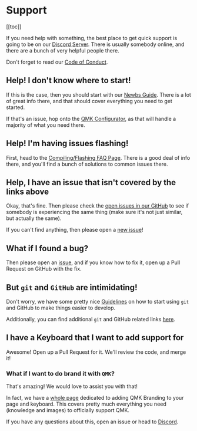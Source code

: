# Support

[[toc]]

If you need help with something, the best place to get quick support is going to be on our [Discord Server](https://discord.gg/Uq7gcHh).  There is usually somebody online, and there are a bunch of very helpful people there.

Don't forget to read our [Code of Conduct](https://qmk.fm/coc/).

## Help! I don't know where to start! 

If this is the case, then you should start with our [Newbs Guide](https://docs.qmk.fm/#/newbs). There is a lot of great info there, and that should cover everything you need to get started.

If that's an issue, hop onto the [QMK Configurator](https://config.qmk.fm), as that will handle a majority of what you need there. 

## Help! I'm having issues flashing!

First, head to the [Compiling/Flashing FAQ Page](https://docs.qmk.fm/#/faq_build). There is a good deal of info there, and you'll find a bunch of solutions to common issues there. 

## Help, I have an issue that isn't covered by the links above

Okay, that's fine. Then please check the [open issues in our GitHub](https://github.com/qmk/qmk_firmware/issues) to see if somebody is experiencing the same thing (make sure it's not just similar, but actually the same).  

If you can't find anything, then please open a [new issue](https://github.com/qmk/qmk_firmware/issues/new)!

## What if I found a bug? 

Then please open an [issue](https://github.com/qmk/qmk_firmware/issues/new), and if you know how to fix it, open up a Pull Request on GitHub with the fix.

## But `git` and `GitHub` are intimidating! 

Don't worry, we have some pretty nice [Guidelines](https://docs.qmk.fm/#/newbs_best_practices) on how to start using `git` and GitHub to make things easier to develop. 

Additionally, you can find additional `git` and GitHub related links [here](https://docs.qmk.fm/#/newbs_learn_more_resources).

## I have a Keyboard that I want to add support for

Awesome! Open up a Pull Request for it. We'll review the code, and merge it!  

### What if I want to do brand it with `QMK`? 

That's amazing! We would love to assist you with that! 

In fact, we have a [whole page](https://qmk.fm/powered/) dedicated to adding QMK Branding to your page and keyboard. This covers pretty much everything you need (knowledge and images) to officially support QMK.

If you have any questions about this, open an issue or head to [Discord](https://discord.gg/Uq7gcHh). 

